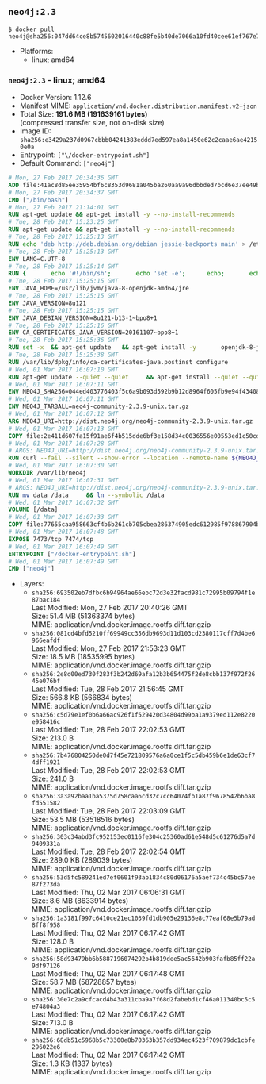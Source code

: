 ## `neo4j:2.3`

```console
$ docker pull neo4j@sha256:047dd64ce8b5745602016440c88fe5b40de7066a10fd40cee61ef767e7893cb6
```

-	Platforms:
	-	linux; amd64

### `neo4j:2.3` - linux; amd64

-	Docker Version: 1.12.6
-	Manifest MIME: `application/vnd.docker.distribution.manifest.v2+json`
-	Total Size: **191.6 MB (191639161 bytes)**  
	(compressed transfer size, not on-disk size)
-	Image ID: `sha256:e3429a237d0967cbbb04241383eddd7ed597ea8a1450e62c2caae6ae42150e0a`
-	Entrypoint: `["\/docker-entrypoint.sh"]`
-	Default Command: `["neo4j"]`

```dockerfile
# Mon, 27 Feb 2017 20:34:36 GMT
ADD file:41ac8d85ee35954bf6c8353d9681a045ba260aa9a96dbbded7bcd6e37ee49bea in / 
# Mon, 27 Feb 2017 20:34:37 GMT
CMD ["/bin/bash"]
# Mon, 27 Feb 2017 21:14:01 GMT
RUN apt-get update && apt-get install -y --no-install-recommends 		ca-certificates 		curl 		wget 	&& rm -rf /var/lib/apt/lists/*
# Tue, 28 Feb 2017 15:23:25 GMT
RUN apt-get update && apt-get install -y --no-install-recommends 		bzip2 		unzip 		xz-utils 	&& rm -rf /var/lib/apt/lists/*
# Tue, 28 Feb 2017 15:25:13 GMT
RUN echo 'deb http://deb.debian.org/debian jessie-backports main' > /etc/apt/sources.list.d/jessie-backports.list
# Tue, 28 Feb 2017 15:25:13 GMT
ENV LANG=C.UTF-8
# Tue, 28 Feb 2017 15:25:14 GMT
RUN { 		echo '#!/bin/sh'; 		echo 'set -e'; 		echo; 		echo 'dirname "$(dirname "$(readlink -f "$(which javac || which java)")")"'; 	} > /usr/local/bin/docker-java-home 	&& chmod +x /usr/local/bin/docker-java-home
# Tue, 28 Feb 2017 15:25:15 GMT
ENV JAVA_HOME=/usr/lib/jvm/java-8-openjdk-amd64/jre
# Tue, 28 Feb 2017 15:25:15 GMT
ENV JAVA_VERSION=8u121
# Tue, 28 Feb 2017 15:25:15 GMT
ENV JAVA_DEBIAN_VERSION=8u121-b13-1~bpo8+1
# Tue, 28 Feb 2017 15:25:16 GMT
ENV CA_CERTIFICATES_JAVA_VERSION=20161107~bpo8+1
# Tue, 28 Feb 2017 15:25:36 GMT
RUN set -x 	&& apt-get update 	&& apt-get install -y 		openjdk-8-jre-headless="$JAVA_DEBIAN_VERSION" 		ca-certificates-java="$CA_CERTIFICATES_JAVA_VERSION" 	&& rm -rf /var/lib/apt/lists/* 	&& [ "$JAVA_HOME" = "$(docker-java-home)" ]
# Tue, 28 Feb 2017 15:25:38 GMT
RUN /var/lib/dpkg/info/ca-certificates-java.postinst configure
# Wed, 01 Mar 2017 16:07:10 GMT
RUN apt-get update --quiet --quiet     && apt-get install --quiet --quiet --no-install-recommends lsof     && rm -rf /var/lib/apt/lists/*
# Wed, 01 Mar 2017 16:07:11 GMT
ENV NEO4J_SHA256=044ed403776403f5c6a9b093d592b9b12d8964f605fb9e94f43408dca59202c3
# Wed, 01 Mar 2017 16:07:11 GMT
ENV NEO4J_TARBALL=neo4j-community-2.3.9-unix.tar.gz
# Wed, 01 Mar 2017 16:07:12 GMT
ARG NEO4J_URI=http://dist.neo4j.org/neo4j-community-2.3.9-unix.tar.gz
# Wed, 01 Mar 2017 16:07:13 GMT
COPY file:2e411d607fa15f91ae6f4b515dde6bf3e158d34c0036556e00553ed1c50cd63d in /tmp/ 
# Wed, 01 Mar 2017 16:07:28 GMT
# ARGS: NEO4J_URI=http://dist.neo4j.org/neo4j-community-2.3.9-unix.tar.gz
RUN curl --fail --silent --show-error --location --remote-name ${NEO4J_URI}     && echo "${NEO4J_SHA256} ${NEO4J_TARBALL}" | sha256sum --check --quiet -     && tar --extract --file ${NEO4J_TARBALL} --directory /var/lib     && mv /var/lib/neo4j-* /var/lib/neo4j     && rm ${NEO4J_TARBALL}
# Wed, 01 Mar 2017 16:07:30 GMT
WORKDIR /var/lib/neo4j
# Wed, 01 Mar 2017 16:07:31 GMT
# ARGS: NEO4J_URI=http://dist.neo4j.org/neo4j-community-2.3.9-unix.tar.gz
RUN mv data /data     && ln --symbolic /data
# Wed, 01 Mar 2017 16:07:32 GMT
VOLUME [/data]
# Wed, 01 Mar 2017 16:07:33 GMT
COPY file:77655caa958663cf4b6b261cb705cbea286374905edc612985f978867904bd01 in /docker-entrypoint.sh 
# Wed, 01 Mar 2017 16:07:48 GMT
EXPOSE 7473/tcp 7474/tcp
# Wed, 01 Mar 2017 16:07:49 GMT
ENTRYPOINT ["/docker-entrypoint.sh"]
# Wed, 01 Mar 2017 16:07:49 GMT
CMD ["neo4j"]
```

-	Layers:
	-	`sha256:693502eb7dfbc6b94964ae66ebc72d3e32facd981c72995b09794f1e87bac184`  
		Last Modified: Mon, 27 Feb 2017 20:40:26 GMT  
		Size: 51.4 MB (51363374 bytes)  
		MIME: application/vnd.docker.image.rootfs.diff.tar.gzip
	-	`sha256:081cd4bfd5210ff69949cc356db9693d11d103cd2380117cff7d4be6966eafdf`  
		Last Modified: Mon, 27 Feb 2017 21:53:23 GMT  
		Size: 18.5 MB (18535995 bytes)  
		MIME: application/vnd.docker.image.rootfs.diff.tar.gzip
	-	`sha256:2e8d00ed730f283f3b242d69afa12b3b654475f2de8cbb137f972f2645e076bf`  
		Last Modified: Tue, 28 Feb 2017 21:56:45 GMT  
		Size: 566.8 KB (566834 bytes)  
		MIME: application/vnd.docker.image.rootfs.diff.tar.gzip
	-	`sha256:c5d79e1ef0b6a66ac926f1f529420d34804d99ba1a9379ed112e8220e958416c`  
		Last Modified: Tue, 28 Feb 2017 22:02:53 GMT  
		Size: 213.0 B  
		MIME: application/vnd.docker.image.rootfs.diff.tar.gzip
	-	`sha256:7b476804250de0d7f45e721809576a6a0ce1f5c5db459b6e1de63cf74dff1921`  
		Last Modified: Tue, 28 Feb 2017 22:02:53 GMT  
		Size: 241.0 B  
		MIME: application/vnd.docker.image.rootfs.diff.tar.gzip
	-	`sha256:3a3a92baa1ba5375d758caa6cd32c7cc64074fb1a87f9678542b6ba8fd551582`  
		Last Modified: Tue, 28 Feb 2017 22:03:09 GMT  
		Size: 53.5 MB (53518516 bytes)  
		MIME: application/vnd.docker.image.rootfs.diff.tar.gzip
	-	`sha256:303c34abd3fc952153ec0116fe304c25360ad61e548d5c61276d5a7d9409331a`  
		Last Modified: Tue, 28 Feb 2017 22:02:54 GMT  
		Size: 289.0 KB (289039 bytes)  
		MIME: application/vnd.docker.image.rootfs.diff.tar.gzip
	-	`sha256:53d5fc589241ed7ef0601f93ab1834c80d06176a5aef734c45bc57ae87f273da`  
		Last Modified: Thu, 02 Mar 2017 06:06:31 GMT  
		Size: 8.6 MB (8633914 bytes)  
		MIME: application/vnd.docker.image.rootfs.diff.tar.gzip
	-	`sha256:1a3181f997c6410ce21ec1039fd1db905e29136e8c77eaf68e5b79ad8ff8f958`  
		Last Modified: Thu, 02 Mar 2017 06:17:42 GMT  
		Size: 128.0 B  
		MIME: application/vnd.docker.image.rootfs.diff.tar.gzip
	-	`sha256:58d93479bb6b5887196074292b4b819dee5ac5642b903fafb85ff22a9df97126`  
		Last Modified: Thu, 02 Mar 2017 06:17:48 GMT  
		Size: 58.7 MB (58728857 bytes)  
		MIME: application/vnd.docker.image.rootfs.diff.tar.gzip
	-	`sha256:30e7c2a9cfcacd4b43a311cba9a7f68d2fabebd1cf46a011340bc5c5e74804a3`  
		Last Modified: Thu, 02 Mar 2017 06:17:42 GMT  
		Size: 713.0 B  
		MIME: application/vnd.docker.image.rootfs.diff.tar.gzip
	-	`sha256:68db51c5968b5c73300e8b70363b357dd934ec4523f709879dc1cbfe296022e6`  
		Last Modified: Thu, 02 Mar 2017 06:17:42 GMT  
		Size: 1.3 KB (1337 bytes)  
		MIME: application/vnd.docker.image.rootfs.diff.tar.gzip
